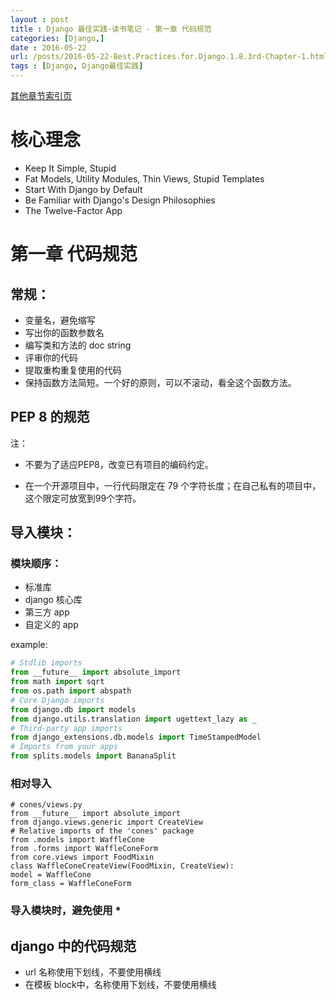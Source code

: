 ```yaml
---
layout : post
title : Django 最佳实践-读书笔记 - 第一章 代码规范 
categories: [Django,] 
date : 2016-05-22
url: /posts/2016-05-22-Best.Practices.for.Django.1.8.3rd-Chapter-1.html 
tags : [Django, Django最佳实践]
---
```


[其他章节索引页](2016-05-22-Best.Practices.for.Django.1.8.3rd-Index.html)

# 核心理念

- Keep It Simple, Stupid
- Fat Models, Utility Modules, Thin Views, Stupid Templates
- Start With Django by Default
- Be Familiar with Django's Design Philosophies
- The Twelve-Factor App
<!-- more -->
# 第一章 代码规范

## 常规：

- 变量名，避免缩写
- 写出你的函数参数名
- 编写类和方法的 doc string 
- 评审你的代码
- 提取重构重复使用的代码
- 保持函数方法简短。一个好的原则，可以不滚动，看全这个函数方法。

## PEP 8 的规范

注：
 - 不要为了适应PEP8，改变已有项目的编码约定。

 - 在一个开源项目中，一行代码限定在 79 个字符长度；在自己私有的项目中，这个限定可放宽到99个字符。

## 导入模块：


### 模块顺序：

- 标准库
- django 核心库
- 第三方 app 
- 自定义的 app

example:

```python
# Stdlib imports
from __future__ import absolute_import
from math import sqrt
from os.path import abspath
# Core Django imports
from django.db import models
from django.utils.translation import ugettext_lazy as _
# Third-party app imports
from django_extensions.db.models import TimeStampedModel
# Imports from your apps
from splits.models import BananaSplit
```

### 相对导入

```
# cones/views.py
from __future__ import absolute_import
from django.views.generic import CreateView
# Relative imports of the 'cones' package
from .models import WaffleCone
from .forms import WaffleConeForm
from core.views import FoodMixin
class WaffleConeCreateView(FoodMixin, CreateView):
model = WaffleCone
form_class = WaffleConeForm
```

### 导入模块时，避免使用 * 


## django 中的代码规范

- url 名称使用下划线，不要使用横线
- 在模板 block中，名称使用下划线，不要使用横线

